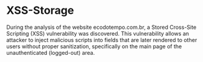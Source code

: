 # XSS-Storage
During the analysis of the website ecodotempo.com.br, a Stored Cross-Site Scripting (XSS) vulnerability was discovered. This vulnerability allows an attacker to inject malicious scripts into fields that are later rendered to other users without proper sanitization, specifically on the main page of the unauthenticated (logged-out) area.
